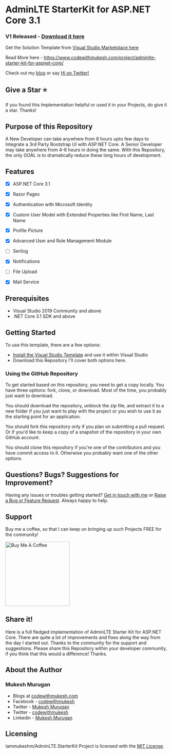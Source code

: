 # AdminLTE StarterKit for ASP.NET Core 3.1
### V1 Released - [Download it here](https://github.com/iammukeshm/AdminLTE.StarterKit/releases/tag/v1.0)
Get the Solution Template from [Visual Studio Marketplace here](https://marketplace.visualstudio.com/items?itemName=MukeshMurugan.AdminLTEStarterKitAspNetCore)

Read More here - https://www.codewithmukesh.com/project/adminlte-starter-kit-for-aspnet-core/

Check out my [blog](https://www.codewithmukesh.com) or say [Hi on Twitter!](https://twitter.com/codewithmukesh)

## Give a Star ⭐️
If you found this Implementation helpful or used it in your Projects, do give it a star. Thanks!

## Purpose of this Repository
A New Developer can take anywhere from 8 hours upto few days to Integrate a 3rd Party Bootstrap UI with ASP.NET Core. 
A Senior Developer may take anywhere from 4-6 hours in doing the same.
With this Repository, the only GOAL is to dramatically reduce these long hours of development. 

## Features
- [x] ASP.NET Core 3.1 
- [x] Razor Pages
- [x] Authentication with Microsoft Identity
- [x] Custom User Model with Extended Properties like First Name, Last Name
- [x] Profile Picture
- [x] Advanced User and Role Management Module
- [ ] Serilog
- [x] Notifications
- [ ] File Upload
- [x] Mail Service


## Prerequisites
- Visual Studio 2019 Community and above
- .NET Core 3.1 SDK and above

## Getting Started
To use this template, there are a few options:

- [Install the Visual Studio Template](https://marketplace.visualstudio.com/items?itemName=MukeshMurugan.AdminLTEStarterKitAspNetCore) and use it within Visual Studio
- Download this Repository
I'll cover both options here.

### Using the GitHub Repository
To get started based on this repository, you need to get a copy locally. You have three options: fork, clone, or download. Most of the time, you probably just want to download.

You should download the repository, unblock the zip file, and extract it to a new folder if you just want to play with the project or you wish to use it as the starting point for an application.

You should fork this repository only if you plan on submitting a pull request. Or if you'd like to keep a copy of a snapshot of the repository in your own GitHub account.

You should clone this repository if you're one of the contributors and you have commit access to it. Otherwise you probably want one of the other options.


## Questions? Bugs? Suggestions for Improvement?
Having any issues or troubles getting started? [Get in touch with me](https://www.codewithmukesh.com/contact) or [Raise a Bug or Feature Request](https://github.com/iammukeshm/CleanArchitecture.WebApi/issues/new/choose). Always happy to help.

## Support
Buy me a coffee, so that I can keep on bringing up such Projects FREE for the community!

<a href="https://www.buymeacoffee.com/codewithmukesh" target="_blank"><img src="https://cdn.buymeacoffee.com/buttons/default-orange.png" alt="Buy Me A Coffee" width="200"  ></a>

## Share it!
Here is a full fledged implementation of AdminLTE Starter Kit for ASP.NET Core. There are quite a lot of improvements and fixes along the way from the day I started out. Thanks to the community for the support and suggestions.
Please share this Repository within your developer community, if you think that this would a difference! Thanks.

## About the Author
### Mukesh Murugan
- Blogs at [codewithmukesh.com](https://www.codewithmukesh.com)
- Facebook - [codewithmukesh](https://www.facebook.com/codewithmukesh)
- Twitter - [Mukesh Murugan](https://www.twitter.com/iammukeshm)
- Twitter - [codewithmukesh](https://www.twitter.com/codewithmukesh)
- Linkedin - [Mukesh Murugan](https://www.linkedin.com/in/iammukeshm/)

## Licensing
iammukeshm/AdminLTE.StarterKit Project is licensed with the [MIT License](https://github.com/iammukeshm/AdminLTE.StarterKit/blob/master/LICENSE).
